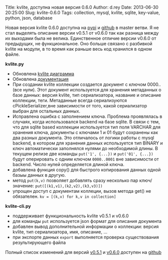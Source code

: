 Title: kvlite, доступна новая версия 0.6.0
Author: d.rey
Date: 2013-06-30 20:25:00
Slug: kvlite-0.6.0
Tags: collection, mysql, kvlite, sqlite, key-value, python, json, database

Новая версия kvlite 0.6.0 доступна на [pypi](https://pypi.python.org/pypi/kvlite) и [github](https://github.com/ownport/kvlite) в master ветви. Я не стал выделять описание версии v0.5.1 от v0.6.0 так как разница
между их выходами была не велика. Единственное отличие версии v0.6.0 от предыдущих, не функциональное.
Оно больше связано с разбивкой kvlite на модули, в то время как раньше весь код хранился в одном файле.

**kvlite.py**

- Обновлена [kvlite диаграмма](https://raw.github.com/ownport/kvlite/master/docs/kvlite.png)
- Обновлена [документация](https://github.com/ownport/kvlite/blob/master/README.rst)
- При создании kvlite коллекции создается документ с ключом 0000.. (все нули). Этот документ
используется для хранения метаданных о базе данных: версия kvlite, тип сериализатора, название и 
описание коллекции, теги. Метаданные всегда сериализуются cPickleSerializer,вне зависимости от того, 
какой сериализатор выбран для остальных данных.
- Исправлена ошибка с заполнением ключа. Проблема проявлялась в случаях, когда использовался backend на базе
sqlite. В связи с тем, что для sqlite based коллекции используется тип поля VARCHAR для хранения ключа, документы с ключами 1 и 01 будут сохранены как два разных документа. Это отличалось от логики работы с mysql
backend, в котором для хранения данных используется тип BINARY и ключ автоматически заполнялся нулями
до необходимой длины. В текущем релизе две команды `put('1', {...})` и `put('01', {...})` будут оперировать
с одним ключом `0000..0001` вне зависимости от backend. Число нулей определяется длиной ключа.
- добавлена функция copy() для быстрого копирования данных одной базыы данных в другую.
- метод `put(k,v)` позволяет добавлять сразу несколько пар ключ/значение: `put([(k1,v1),(k2,v2),(k3,v3)])`
- упрощен доступ с документам коллеции, вызов метода get() не обязателен. `kv = [(k,v) for k,v in collection]`

**kvlite-cli.py**

- поддерживает функциональность kvlite v0.5.1 и v0.6.0
- для команды `put` используется json формат для описания документа
- добавлен вывод дополнительной информации о коллекции: версия kvlite, тип сериализатора, имя, 
описание, ...
- при экспорте данных `export` выполняется проверка существования результирующего файла

Полный список изменений для версий [v0.5.1](https://github.com/ownport/kvlite/issues?milestone=2&state=closed) и [v0.6.0](https://github.com/ownport/kvlite/issues?milestone=3&state=closed) доступен на [github](https://github.com/ownport)




